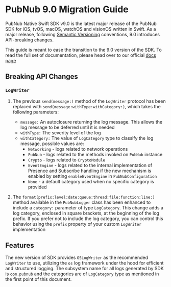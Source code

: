 # PubNub 9.0 Migration Guide

PubNub Native Swift SDK v9.0 is the latest major release of the PubNub SDK for iOS, tvOS, macOS, watchOS and visionOS written in Swift. As a major release, following [Semantic Versioning](https://semver.org/) conventions, 9.0 introduces API-breaking changes.

This guide is meant to ease the transition to the 9.0 version of the SDK. To read the full set of documentation, please head over to our official [docs page](https://www.pubnub.com/docs/swift-native/pubnub-swift-sdk)

## Breaking API Changes

### `LogWriter`

1. The previous `send(message:)` method of the `LogWriter` protocol has been replaced with `send(message:withType:withCategory:)`, which takes the following parameters:

    - `message:` An autoclosure returning the log message. This allows the log message to be deferred until it is needed
    - `withType:` The severity level of the log
    - `withCategory:` The value of `LogCategory` type to classify the log message, possible values are:
       - `Networking` - logs related to network operations  
       - `PubNub` - logs related to the methods invoked on `PubNub` instance
       - `Crypto` - logs related to `CryptoModule`
       - `EventEngine` - logs related to the internal implementation of Presence and Subscribe handling if the new mechanism is enabled by setting `enableEventEngine` in `PubNubConfiguration`
       - `None` - a default category used when no specific category is provided

2. The `format(prefix:level:date:queue:thread:file:function:line:)` method available in the `PubNubLogger` class has been enhanced to include a `category:` parameter of type `LogCategory`. This change adds a log category, enclosed in square brackets, at the beginning of the log prefix. If you prefer not to include the log category, you can control this behavior using the `prefix` property of your custom `LogWriter` implementation

## Features

The new version of SDK provides `OSLogWriter` as the recommended `LogWriter` to use, utilizing the `os` log framework under the hood for efficient and structured logging. The subsystem name for all logs generated by SDK is `com.pubnub` and the categories are of `LogCategory` type as mentioned in the first point of this document.
